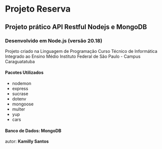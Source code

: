 # Projeto Reserva

## Projeto prático API Restful Nodejs e MongoDB

### Desenvolvido em Node.js (versão 20.18)

Projeto criado na Linguagem de Programação
Curso Técnico de Informática Integrado ao Ensino Médio
Instituto Federal de São Paulo - Campus Caraguatatuba

#### Pacotes Utilizados

* nodemon
* express
* sucrase
* dotenv
* mongoose
* multer
* yup
* cars

#### Banco de Dados: MongoDB

autor: **Kamilly Santos**